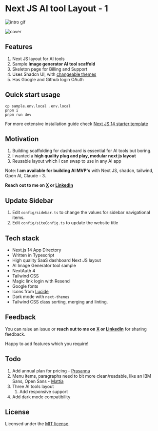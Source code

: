 # Next JS AI tool Layout - 1
![intro gif](https://raw.githubusercontent.com/soulbliss/next-js-ai-tool-layout-1/main/public/intro.gif)

![cover](https://next-js-ai-tool-layout-1.vercel.app/view.png)





## Features

1. Next JS layout for AI tools
1. Sample **Image generator AI tool scaffold**
1. Skeleton page for Billing and Support
1. Uses Shadcn UI, with [changeable themes](https://ui.shadcn.com/themes)
1. Has Google and Github login OAuth

## Quick start usage

```
cp sample.env.local .env.local
pnpm i
pnpm run dev
```

For more extensive installation guide check [Next JS 14 starter template](https://github.com/soulbliss/next-js-14-starter-template)

## Motivation

1. Building scaffolding for dashboard is essential for AI tools but boring.
2. I wanted a **high quality plug and play, modular next js layout**
3. Reusable layout which I can swap to use in any AI app

Note: **I am available for building AI MVP's** with Next JS, shadcn, tailwind, Open AI, Claude - 3.

**Reach out to me on [X](https://x.com/soulblissX) or [LinkedIn](https://www.linkedin.com/in/deepak-garasangi)**

## Update Sidebar

1. Edit `config/sidebar.ts` to change the values for sidebar navigational items.
2. Edit `config/siteConfig.ts` to update the website title

## Tech stack

- Next.js 14 App Directory
- Written in Typescript
- High quality SaaS dashboard Next JS layout
- AI Image Generator tool sample
- NextAuth 4
- Tailwind CSS
- Magic link login with Resend
- Google fonts
- Icons from [Lucide](https://lucide.dev)
- Dark mode with `next-themes`
- Tailwind CSS class sorting, merging and linting.

## Feedback

You can raise an issue or **reach out to me on [X](https://x.com/soulblissX) or [LinkedIn](https://www.linkedin.com/in/deepak-garasangi)** for sharing feedback.

Happy to add features which you require!

## Todo

1. Add annual plan for pricing - [Prasanna](https://x.com/worldofprasanna/status/1804690511225340311)
2. Menu items, paragraphs need to bit more clean/readable, like an IBM Sans, Open Sans - [Mattia](https://x.com/heymattia/status/1804845580453036238)
3. Three AI tools layout
   1. Add responsive support
4. Add dark mode compatibility

## License

Licensed under the [MIT license](https://github.com/shadcn/ui/blob/main/LICENSE.md).
